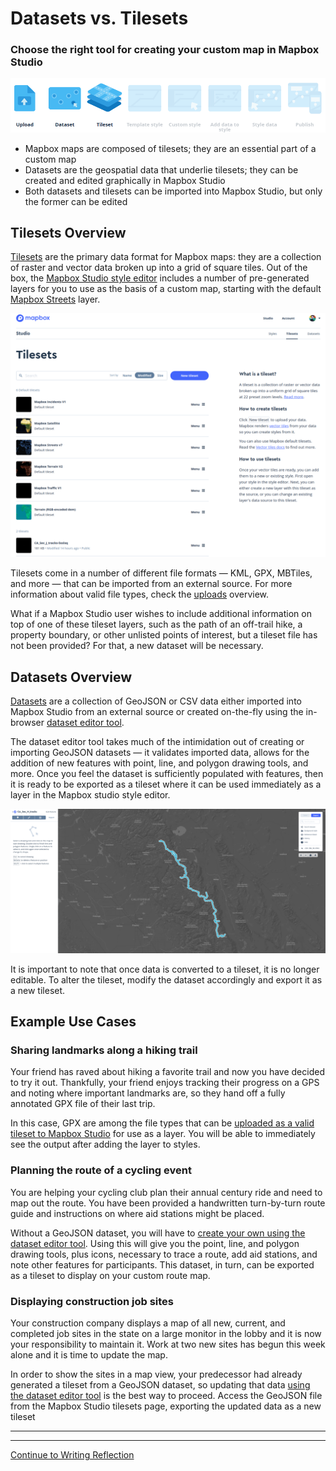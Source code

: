 # Datasets vs. Tilesets
### Choose the right tool for creating your custom map in Mapbox Studio

![Image of Mapbox Studio topics covered in this section, uploads, tilesets, datasets](https://raw.githubusercontent.com/mayormcmatt/mb-doc-test/master/mb-topics.png)

- Mapbox maps are composed of tilesets; they are an essential part of a custom map
- Datasets are the geospatial data that underlie tilesets; they can be created and edited graphically in Mapbox Studio
- Both datasets and tilesets can be imported into Mapbox Studio, but only the former can be edited

## Tilesets Overview
[Tilesets](https://www.mapbox.com/studio-manual/reference/tilesets/) are the primary data format for Mapbox maps: they
are a collection of raster and vector data broken up into a grid of square tiles. Out of the box, the [Mapbox Studio style
editor](https://www.mapbox.com/studio-manual/reference/styles/) includes a number of pre-generated layers for you to use
as the basis of a custom map, starting with the default [Mapbox Streets](https://www.mapbox.com/vector-tiles/mapbox-streets-v7/) layer.

![Image of Mapbox Studio tilesets page](https://raw.githubusercontent.com/mayormcmatt/mb-doc-test/master/mb-tilesets.png)

Tilesets come in a number of different file formats &mdash; KML, GPX, MBTiles, and more &mdash; that can be imported
from an external source. For more information about valid file types, check the
[uploads](https://www.mapbox.com/help/uploads/) overview.

What if a Mapbox Studio user wishes to include additional information on top of one of these tileset layers, such as the
path of an off-trail hike, a property boundary, or other unlisted points of interest, but a tileset file has not been provided? For that, a new dataset will be necessary.

## Datasets Overview
[Datasets](https://www.mapbox.com/studio-manual/reference/datasets/) are a collection of GeoJSON or CSV data either imported into
Mapbox Studio from an external source or created on-the-fly using the in-browser [dataset editor tool](https://www.mapbox.com/studio-manual/reference/datasets/#dataset-editor).

The dataset editor tool takes much of the intimidation out of creating or
importing GeoJSON datasets &mdash; it validates imported data, allows for the addition of new features with point, line, and
polygon drawing tools, and more. Once you feel the dataset is sufficiently populated with features, then it is ready to
be exported as a tileset where it can be used immediately as a layer in the Mapbox studio style editor.

![Image of Mapbox Studio dataset editor](https://raw.githubusercontent.com/mayormcmatt/mb-doc-test/master/mb-dataset-editor.png)

It is important to note that once data is converted to a tileset, it is no longer editable. To alter the tileset, modify
the dataset accordingly and export it as a new tileset.

## Example Use Cases

### Sharing landmarks along a hiking trail
Your friend has raved about hiking a favorite trail and now you have decided to try it out. Thankfully, your friend enjoys
tracking their progress on a GPS and noting where important landmarks are, so they hand off a fully annotated GPX file
of their last trip.

In this case, GPX are among the file types that can be [uploaded as a valid tileset to Mapbox
Studio](https://www.mapbox.com/help/uploads/#tilesets) for use as a layer. You will be able to immediately see the
output after adding the layer to styles.

### Planning the route of a cycling event
You are helping your cycling club plan their annual century ride and need to map out the route. You have been provided a
handwritten turn-by-turn route guide and instructions on where aid stations might be placed.

Without a GeoJSON dataset, you will have to [create your own using the dataset editor tool](https://www.mapbox.com/studio-manual/reference/datasets/#dataset-editor). Using this will give you
the point, line, and polygon drawing tools, plus icons, necessary to trace a route, add aid stations, and note other
features for participants. This dataset, in turn, can be exported as a tileset to display on your custom route map.

### Displaying construction job sites
Your construction company displays a map of all new, current, and completed job sites in the state on a large monitor in
the lobby and it is now your responsibility to maintain it. Work at two new sites has begun this week alone and it is
time to update the map.

In order to show the sites in a map view, your predecessor had already generated a tileset from a GeoJSON dataset, so
updating that data [using the dataset editor
tool](https://www.mapbox.com/studio-manual/reference/datasets/#dataset-editor) is the best way to proceed. Access the
GeoJSON file from the Mapbox Studio tilesets page,  exporting the updated data as a new
tileset

---
---

[Continue to Writing Reflection](https://mayormcmatt.github.io/mb-doc-test/writing-reflection.html)